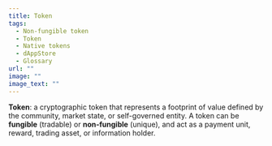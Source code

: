 ```yaml
---
title: Token
tags:
  - Non-fungible token
  - Token
  - Native tokens
  - dAppStore
  - Glossary
url: ""
image: ""
image_text: ""
---
```


**Token**: a cryptographic token that represents a footprint of value defined by the community, market state, or self-governed entity. A token can be **fungible** (tradable) or **non-fungible** (unique), and act as a payment unit, reward, trading asset, or information holder.
